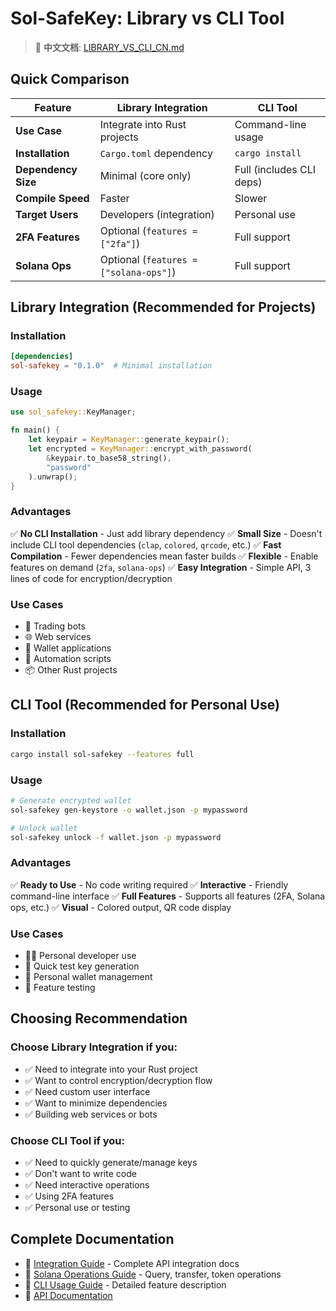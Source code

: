 # Sol-SafeKey: Library vs CLI Tool

> 📖 **中文文档**: [LIBRARY_VS_CLI_CN.md](./LIBRARY_VS_CLI_CN.md)

## Quick Comparison

| Feature | Library Integration | CLI Tool |
|---------|-------------------|----------|
| **Use Case** | Integrate into Rust projects | Command-line usage |
| **Installation** | `Cargo.toml` dependency | `cargo install` |
| **Dependency Size** | Minimal (core only) | Full (includes CLI deps) |
| **Compile Speed** | Faster | Slower |
| **Target Users** | Developers (integration) | Personal use |
| **2FA Features** | Optional (`features = ["2fa"]`) | Full support |
| **Solana Ops** | Optional (`features = ["solana-ops"]`) | Full support |

## Library Integration (Recommended for Projects)

### Installation

```toml
[dependencies]
sol-safekey = "0.1.0"  # Minimal installation
```

### Usage

```rust
use sol_safekey::KeyManager;

fn main() {
    let keypair = KeyManager::generate_keypair();
    let encrypted = KeyManager::encrypt_with_password(
        &keypair.to_base58_string(),
        "password"
    ).unwrap();
}
```

### Advantages

✅ **No CLI Installation** - Just add library dependency
✅ **Small Size** - Doesn't include CLI tool dependencies (`clap`, `colored`, `qrcode`, etc.)
✅ **Fast Compilation** - Fewer dependencies mean faster builds
✅ **Flexible** - Enable features on demand (`2fa`, `solana-ops`)
✅ **Easy Integration** - Simple API, 3 lines of code for encryption/decryption

### Use Cases

- 🤖 Trading bots
- 🌐 Web services
- 📱 Wallet applications
- 🔧 Automation scripts
- 📦 Other Rust projects

## CLI Tool (Recommended for Personal Use)

### Installation

```bash
cargo install sol-safekey --features full
```

### Usage

```bash
# Generate encrypted wallet
sol-safekey gen-keystore -o wallet.json -p mypassword

# Unlock wallet
sol-safekey unlock -f wallet.json -p mypassword
```

### Advantages

✅ **Ready to Use** - No code writing required
✅ **Interactive** - Friendly command-line interface
✅ **Full Features** - Supports all features (2FA, Solana ops, etc.)
✅ **Visual** - Colored output, QR code display

### Use Cases

- 👨‍💻 Personal developer use
- 🔑 Quick test key generation
- 💼 Personal wallet management
- 🧪 Feature testing

## Choosing Recommendation

### Choose Library Integration if you:

- ✅ Need to integrate into your Rust project
- ✅ Want to control encryption/decryption flow
- ✅ Need custom user interface
- ✅ Want to minimize dependencies
- ✅ Building web services or bots

### Choose CLI Tool if you:

- ✅ Need to quickly generate/manage keys
- ✅ Don't want to write code
- ✅ Need interactive operations
- ✅ Using 2FA features
- ✅ Personal use or testing

## Complete Documentation

- 📖 [Integration Guide](./INTEGRATION.md) - Complete API integration docs
- 📖 [Solana Operations Guide](./SOLANA_OPS.md) - Query, transfer, token operations
- 📖 [CLI Usage Guide](../README.md) - Detailed feature description
- 📖 [API Documentation](https://docs.rs/sol-safekey)
